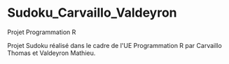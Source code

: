 # Sudoku_Carvaillo_Valdeyron
Projet Programmation R

Projet Sudoku réalisé dans le cadre de l'UE Programmation R par Carvaillo Thomas et Valdeyron Mathieu.
